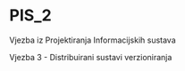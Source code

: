 PIS_2
=====

Vjezba iz Projektiranja Informacijskih sustava

Vjezba 3 - Distribuirani sustavi verzioniranja